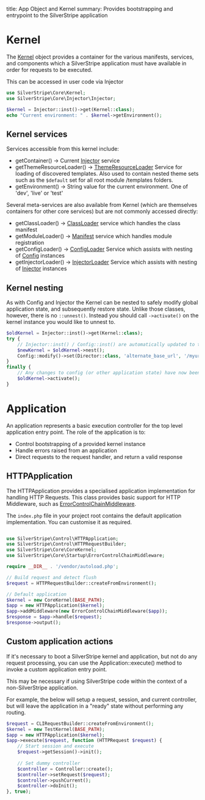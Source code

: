 title: App Object and Kernel
summary: Provides bootstrapping and entrypoint to the SilverStripe application

# Kernel

The [Kernel](api:SilverStripe\Core\Kernel) object provides a container for the various manifests, services, and components
which a SilverStripe application must have available in order for requests to be executed.

This can be accessed in user code via Injector


```php
use SilverStripe\Core\Kernel;
use SilverStripe\Core\Injector\Injector;

$kernel = Injector::inst()->get(Kernel::class);
echo "Current environment: " . $kernel->getEnvironment();
```

## Kernel services

Services accessible from this kernel include:

  * getContainer() -> Current [Injector](api:SilverStripe\Core\Injector\Injector) service
  * getThemeResourceLoader() -> [ThemeResourceLoader](api:SilverStripe\View\ThemeResourceLoader) Service for loading of discovered templates.
    Also used to contain nested theme sets such as the `$default` set for all root module /templates folders.
  * getEnvironment() -> String value for the current environment. One of 'dev', 'live' or 'test'

Several meta-services are also available from Kernel (which are themselves containers for
other core services) but are not commonly accessed directly:

  * getClassLoader() -> [ClassLoader](api:SilverStripe\Core\Manifest\ClassLoader) service which handles the class manifest
  * getModuleLoader() -> [Manifest](api:SilverStripe\Core\Manifest) service which handles module registration
  * getConfigLoader() -> [ConfigLoader](api:SilverStripe\Core\Config\ConfigLoader) Service which assists with nesting of [Config](api:SilverStripe\Core\Config\Config) instances
  * getInjectorLoader() -> [InjectorLoader](api:SilverStripe\Core\Injector\InjectorLoader) Service which assists with nesting of [Injector](api:SilverStripe\Core\Injector\Injector) instances

## Kernel nesting

As with Config and Injector the Kernel can be nested to safely modify global application state,
and subsequently restore state. Unlike those classes, however, there is no `::unnest()`. Instead
you should call `->activate()` on the kernel instance you would like to unnest to.


```php
$oldKernel = Injector::inst()->get(Kernel::class);
try {
    // Injector::inst() / Config::inst() are automatically updated to the new kernel
    $newKernel = $oldKernel->nest();
    Config::modify()->set(Director::class, 'alternate_base_url', '/myurl');
}
finally {
    // Any changes to config (or other application state) have now been reverted
    $oldKernel->activate();
}
```

# Application

An application represents a basic execution controller for the top level application entry point.
The role of the application is to:

 - Control bootstrapping of a provided kernel instance
 - Handle errors raised from an application
 - Direct requests to the request handler, and return a valid response

## HTTPApplication

The HTTPApplication provides a specialised application implementation for handling HTTP Requests.
This class provides basic support for HTTP Middleware, such as [ErrorControlChainMiddleware](api:SilverStripe\Core\Startup\ErrorControlChainMiddleware).

The `index.php` file in your project root contains the default application implementation.
You can customise it as required.


```php

use SilverStripe\Control\HTTPApplication;
use SilverStripe\Control\HTTPRequestBuilder;
use SilverStripe\Core\CoreKernel;
use SilverStripe\Core\Startup\ErrorControlChainMiddleware;

require __DIR__ . '/vendor/autoload.php';

// Build request and detect flush
$request = HTTPRequestBuilder::createFromEnvironment();

// Default application
$kernel = new CoreKernel(BASE_PATH);
$app = new HTTPApplication($kernel);
$app->addMiddleware(new ErrorControlChainMiddleware($app));
$response = $app->handle($request);
$response->output();
```

## Custom application actions

If it's necessary to boot a SilverStripe kernel and application, but not do any
request processing, you can use the Application::execute() method to invoke a custom
application entry point.

This may be necessary if using SilverStripe code within the context of a non-SilverStripe
application.

For example, the below will setup a request, session, and current controller,
but will leave the application in a "ready" state without performing any
routing.


```php
$request = CLIRequestBuilder::createFromEnvironment();
$kernel = new TestKernel(BASE_PATH);
$app = new HTTPApplication($kernel);
$app->execute($request, function (HTTPRequest $request) {
    // Start session and execute
    $request->getSession()->init();
    
    // Set dummy controller
    $controller = Controller::create();
    $controller->setRequest($request);
    $controller->pushCurrent();
    $controller->doInit();
}, true);
```

 
